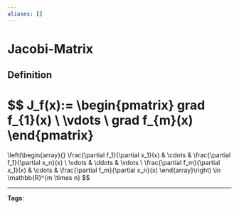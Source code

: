 ```yaml
---
aliases: []
---
```


# Jacobi-Matrix

## Definition

$$
J_f(x):=
\begin{pmatrix}
grad f_{1}(x) \\ \vdots \\ grad f_{m}(x)
\end{pmatrix}
=
\left(\begin{array}{}
\frac{\partial f_1}{\partial x_1}(x) & \cdots & \frac{\partial f_1}{\partial x_n}(x) \\
\vdots & \ddots & \vdots \\
\frac{\partial f_m}{\partial x_1}(x) & \cdots & \frac{\partial f_m}{\partial x_n}(x)
\end{array}\right)
\in \mathbb{R}^{m \times n}
$$

---

**Tags**:
